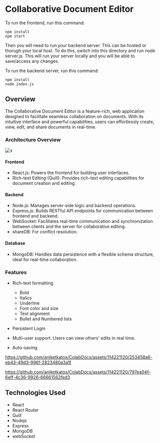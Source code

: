 # Collaborative Document Editor

To run the frontend, run this command:

```
npm install
npm start
```

Then you will need to run your backend server. This can be hosted or thorugh your local host. To do this, switch into this directory and run node server.js. This will run your server locally and you will be able to save/access any changes.

To run the backend server, run this command:

```
npm install
node index.js
```

## Overview

The Collaborative Document Editor is a feature-rich, web application designed to facilitate seamless collaboration on documents. With its intuitive interface and powerful capabilities, users can effortlessly create, view, edit, and share documents in real-time.

### Architecture Overview

![x](https://github.com/aniketkatox/ColabDocs/assets/114221120/cb852ece-e324-4c6a-9345-374d164e3f86)


#### Frontend

* React.js: Powers the frontend for building user interfaces.
* Rich-text Editing (Quill): Provides rich-text editing capabilities for document creation and editing.

#### Backend

* Node.js: Manages server-side logic and backend operations.
* Express.js: Builds RESTful API endpoints for communication between frontend and backend.
* WebSocket: Facilitates real-time communication and synchronization between clients and the server for collaborative editing.
* shareDB: For conflict resolution.

#### Database

* MongoDB: Handles data persistence with a flexible schema structure, ideal for real-time collaboration.

### Features
* Rich-text formatting
  * Bold
  * Italics
  * Underline
  * Font color and size
  * Text alignment
  * Bullet and Numbered lists
 
* Persistent Login
* Multi-user support. Users can view others' edits in real time.
* Auto-saving.


https://github.com/aniketkatox/ColabDocs/assets/114221120/253458a6-eb43-49d3-996f-2823480a3a1f




https://github.com/aniketkatox/ColabDocs/assets/114221120/797ea04f-6eff-4c36-9926-66661562fed3



## Technologies Used
* React  
* React Router  
* Quill  
* Nodejs  
* Express  
* MongoDB  
* webSocket  
